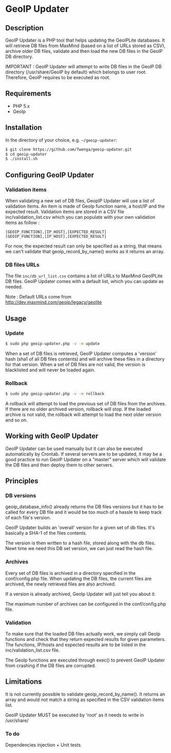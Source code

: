 GeoIP Updater
==========

## Description
GeoIP Updater is a PHP tool that helps updating the GeoIPLite databases. It will retrieve DB files from MaxMind (based on a list of URLs stored as CSV), archive older DB files, validate
and then load the new DB files in the GeoIP DB directory.

IMPORTANT : GeoIP Updater will attempt to write DB files in the GeoIP DB directory (/usr/share/GeoIP by default) which belongs to user root. Therefore, GeoIP requires to be executed as root.

## Requirements

  - PHP 5.x
  - GeoIp

## Installation
In the directory of your choice, e.g. `~/geoip-updater`:

```bash
$ git clone https://github.com/Twenga/geoip-updater.git
$ cd geoip-updater
$ ./install.sh
```

## Configuring GeoIP Updater

### Validation items

When validating a new set of DB files, GeopIP Updater will use a list of validation items. An item is made of GeoIp function name, a host/IP and the expected result. Validation items are stored in a CSV file inc/validation_list.csv which you can populate with your own validation items as follow :

```
[GEOIP_FUNCTION],[IP_HOST],[EXPECTED_RESULT]
[GEOIP_FUNCTION],[IP_HOST],[EXPECTED_RESULT]
```

For now, the expected result can only be specified as a string, that means we can't validate that geoip_record_by_name() works as it returns an array.

### DB files URLs

The file `inc/db_url_list.csv` contains a list of URLs to MaxMind GeoIPLite DB files. GeoIP Updater comes with a default list, which you can update as needed.

Note : Default URLs come from http://dev.maxmind.com/geoip/legacy/geolite

## Usage

### Update

```bash
$ sudo php geoip-updater.php -v -m update
```

When a set of DB files is retrieved, GeoIP Updater computes a 'version' hash (sha1 of all DB files contents) and will archive these files in a directory for that version. When a set of DB files are not valid, the version is blacklisted and will never be loaded again.

### Rollback

```bash
$ sudo php geoip-updater.php -v -m rollback
```

A rollback will attempt to load the previous set of DB files from the archives. If there are no older archived version, rollback will stop. If the loaded archive is not valid, the rollback will attempt to load the next older version and so on.

## Working with GeoIP Updater

GeoIP Updater can be used manually but it can also be executed automatically by Crontab. If several servers are to be updated, it may be a good practice to run GeoIP Updater on a "master" server which will validate the DB files and then deploy them to other servers.

## Principles

### DB versions

geoip_database_info() already returns the DB files versions but it has to be called for every DB file and it would be too much of a hassle to keep track of each file's version.

GeoIP Updater builds an 'overall' version for a given set of db files. It's basically a SHA-1 of the files contents.

The version is then written to a hash file, stored along with the db files. Newt time we need this DB set version, we can just read the hash file.

### Archives

Every set of DB files is archived in a directory specified in the conf/config.php file. When updating the DB files, the current files are archived, the newly retrieved files are also archived.

If a version is already archived, GeoIp Updater will just tell you about it.

The maximum number of archives can be configured in the conf/config.php file.

### Validation

To make sure that the loaded DB files actually work, we simply call GeoIp functions and check that they return expected results for given parameters. The functions, IP/hosts and expected results are to be listed in the inc/validation_list.csv file.

The GeoIp functions are executed through exec() to prevent GeoIP Updater from crashing if the DB files are corrupted.

## Limitations

It is not currently possible to validate geoip_record_by_name(). It returns an array and would not match a string as specified in the CSV validation items list.

GeoIP Updater MUST be executed by 'root' as it needs to write in /usr/share/

### To do

Dependencies injection + Unit tests
